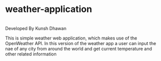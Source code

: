 # weather-application
<br>
Developed By Kunsh Dhawan 
<br>
<p>
  This is simple weather web application, which makes use of the OpenWeather API.
  In this version of the weather app a user can input the nae of any city from around the world and get current temperature and other related information 
</p>
